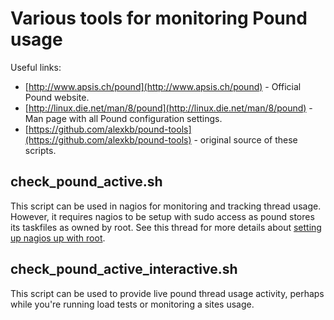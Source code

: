 Various tools for monitoring Pound usage
====================

Useful links:

  *  [http://www.apsis.ch/pound](http://www.apsis.ch/pound) - Official Pound website.
  *  [http://linux.die.net/man/8/pound](http://linux.die.net/man/8/pound) - Man page with all Pound configuration settings.
  *  [https://github.com/alexkb/pound-tools](https://github.com/alexkb/pound-tools) - original source of these scripts.

check\_pound\_active.sh
-----------
This script can be used in nagios for monitoring and tracking thread usage. However, it requires nagios to be setup with sudo access as pound stores its taskfiles as owned by root. See this thread for more details about [setting up nagios up with root](http://blog.gnucom.cc/2009/configuring-nagios-to-run-privileged-or-root-commands-with-nrpe/). 

check\_pound\_active\_interactive.sh
-----------
This script can be used to provide live pound thread usage activity, perhaps while you're running load tests or monitoring a sites usage.
